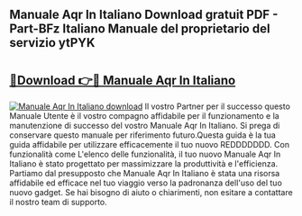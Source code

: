 ## Manuale Aqr In Italiano Download gratuit PDF - Part-BFz Italiano Manuale del proprietario del servizio ytPYK

# <h2><a href="http://dfg4k22.blite.top/?on=Manuale+Aqr+In+Italiano">🔗Download 👉🔴 Manuale Aqr In Italiano</a></h2>

[![Manuale Aqr In Italiano download](https://i.imgur.com/lujVjoI.png)](http://dfg4k22.blite.top/?on=Manuale+Aqr+In+Italiano)
Il vostro Partner per il successo questo Manuale Utente è il vostro compagno affidabile per il funzionamento e la manutenzione di successo del vostro Manuale Aqr In Italiano. Si prega di conservare questo manuale per riferimento futuro.Questa guida è la tua guida affidabile per utilizzare efficacemente il tuo nuovo REDDDDDDD. Con funzionalità come L'elenco delle funzionalità, il tuo nuovo Manuale Aqr In Italiano è stato progettato per massimizzare la produttività e l'efficienza. Partiamo dal presupposto che Manuale Aqr In Italiano è stata una risorsa affidabile ed efficace nel tuo viaggio verso la padronanza dell'uso del tuo nuovo gadget. Se hai bisogno di aiuto o chiarimenti, non esitare a contattare il nostro team di supporto.
